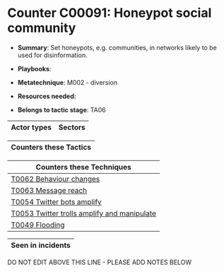 # Counter C00091: Honeypot social community

* **Summary**: Set honeypots, e.g. communities, in networks likely to be used for disinformation. 

* **Playbooks**: 

* **Metatechnique**: M002 - diversion

* **Resources needed:** 

* **Belongs to tactic stage**: TA06


| Actor types | Sectors |
| ----------- | ------- |



| Counters these Tactics |
| ---------------------- |



| Counters these Techniques |
| ------------------------- |
| [T0062 Behaviour changes](../generated_pages/techniques/T0062.md) |
| [T0063 Message reach](../generated_pages/techniques/T0063.md) |
| [T0054 Twitter bots amplify](../generated_pages/techniques/T0054.md) |
| [T0053 Twitter trolls amplify and manipulate](../generated_pages/techniques/T0053.md) |
| [T0049 Flooding](../generated_pages/techniques/T0049.md) |



| Seen in incidents |
| ----------------- |


DO NOT EDIT ABOVE THIS LINE - PLEASE ADD NOTES BELOW